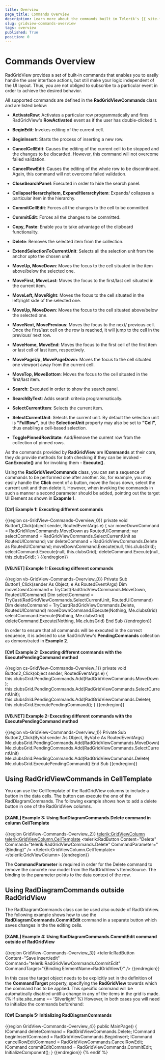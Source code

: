 ```yaml
---
title: Overview
page_title: Commands Overview
description: Learn more about the commands built in Telerik's {{ site.framework_name }} DataGrid that allow you to easily handle the user interface actions.
slug: gridview-commands-overview
tags: overview
published: True
position: 0
---
```


# Commands Overview

RadGridView provides a set of built-in commands that enables you to easily handle the user interface actions, but still make your logic independent of the UI layout. Thus, you are not obliged to subscribe to a particular event in order to achieve the desired behavior. 

All supported commands are defined in the **RadGridViewCommands** class and are listed below:

* __ActivateRow__: Activates a particular row programmatically and fires RadGridView's __RowActivated__ event as if the user has double-clicked it.

* __BeginEdit__: Invokes editing of the current cell.

* __BeginInsert__: Starts the process of inserting a new row.

* __CancelCellEdit__: Causes the editing of the current cell to be stopped and the changes to be discarded. However, this command will not overcome failed validation.

* __CancelRowEdit__: Causes the editing of the whole row to be discontinued. Again, this command will not overcome failed validation.

* __CloseSearchPanel__: Executed in order to hide the search panel.

* __CollapseHierarchyItem, ExpandHierarchyItem__: Expands/ collapses a particular item in the hierarchy.

* __CommitCellEdit__: Forces all the changes to the cell to be committed.

* __CommitEdit__: Forces all the changes to be committed.

* __Copy, Paste__: Enable you to take advantage of the clipboard functionality.

* __Delete__: Removes the selected item from the collection.

* __ExtendSelectionToCurrentUnit__: Selects all the selection unit from the anchor upto the chosen unit.

* __MoveUp, MoveDown__: Moves the focus to the cell situated in the item above/below the selected one.

* __MoveFirst, MoveLast__: Moves the focus to the first/last cell situated in the current item.

* __MoveLeft, MoveRight__: Moves the focus to the cell situated in the left/right side of the selected one.

* __MoveUp, MoveDown__: Moves the focus to the cell situated above/below the selected one.

* __MoveNext, MovePrevious__: Moves the focus to the next/ previous cell. Once the first/last cell on the row is reached, it will jump to the cell in the previous/ next row.

* __MoveHome, MoveEnd__: Moves the focus to the first cell of the first item or last cell of last item, respectively.

* __MovePageUp, MovePageDown__: Moves the focus to the cell situated one viewport away from the current cell.

* __MoveTop, MoveBottom__: Moves the focus to the cell situated in the first/last item.

* __Search__: Executed in order to show the search panel.
		  
* __SearchByText__: Adds search criteria programmatically.

* __SelectCurrentItem__: Selects the current item.

* __SelectCurrentUnit__: Selects the current unit. By default the selection unit is __"FullRow"__, but the __SelectionUnit__ property may also be set to __"Cell"__, thus enabling a cell-based selection.

* __TogglePinnedRowState__: Add/Remove the current row from the collection of pinned rows.

As the commands provided by __RadGridView__ are __ICommands__ at their core, they do provide methods for  both checking if they can be invoked - __CanExecute()__ and for invoking them - __Execute()__.

Using the __RadGridViewCommands__ class, you can set a sequence of commands to be performed one after another.  So, for example, you may easily handle the **Click** event of a button, move the focus down, select the current unit and then delete it. However, when invoking the commands in such a manner a second parameter should be added, pointing out the target UI Element as shown in **Exapmle 1**.

#### __[C#] Example 1: Executing different commands__  
{{region cs-GridView-Commands-Overview_0}}
	private void Button1_Click(object sender, RoutedEventArgs e)
    {
        var moveDownCommand = RadGridViewCommands.MoveDown as RoutedUICommand;
        var selectCommand = RadGridViewCommands.SelectCurrentUnit as RoutedUICommand;
        var deleteCommand = RadGridViewCommands.Delete as RoutedUICommand;
        moveDownCommand.Execute(null, this.clubsGrid);
        selectCommand.Execute(null, this.clubsGrid);
        deleteCommand.Execute(null, this.clubsGrid);
    }
{{endregion}}

#### __[VB.NET] Example 1: Executing different commands__  
{{region vb-GridView-Commands-Overview_0}}
	Private Sub Button1_Click(sender As Object, e As RoutedEventArgs)
        Dim moveDownCommand = TryCast(RadGridViewCommands.MoveDown, RoutedUICommand)
        Dim selectCommand = TryCast(RadGridViewCommands.SelectCurrentUnit, RoutedUICommand)
        Dim deleteCommand = TryCast(RadGridViewCommands.Delete, RoutedUICommand)
        moveDownCommand.Execute(Nothing, Me.clubsGrid)
        selectCommand.Execute(Nothing, Me.clubsGrid)
        deleteCommand.Execute(Nothing, Me.clubsGrid)
    End Sub
{{endregion}}

In order to ensure that all commands will be executed in the correct sequence, it is advised to use RadGridView's **PendingCommands** collection as demonstrated in **Example 2**.

#### __[C#] Example 2: Executing different commands with the ExecutePendingCommand method__  
{{region cs-GridView-Commands-Overview_1}}
	private void Button2_Click(object sender, RoutedEventArgs e)
	{
	    this.clubsGrid.PendingCommands.Add(RadGridViewCommands.MoveDown);
	    this.clubsGrid.PendingCommands.Add(RadGridViewCommands.SelectCurrentUnit);
	    this.clubsGrid.PendingCommands.Add(RadGridViewCommands.Delete);
	    this.clubsGrid.ExecutePendingCommand();
	}
{{endregion}}

#### __[VB.NET] Example 2: Executing different commands with the ExecutePendingCommand method__  
{{region vb-GridView-Commands-Overview_1}}
	Private Sub Button2_Click(ByVal sender As Object, ByVal e As RoutedEventArgs)
	    Me.clubsGrid.PendingCommands.Add(RadGridViewCommands.MoveDown)
	    Me.clubsGrid.PendingCommands.Add(RadGridViewCommands.SelectCurrentUnit)
	    Me.clubsGrid.PendingCommands.Add(RadGridViewCommands.Delete)
	    Me.clubsGrid.ExecutePendingCommand()
	End Sub
{{endregion}}

## Using RadGridViewCommands in CellTemplate

You can use the CellTemplate of the RadGridView columns to include a button in the data cells. The button can execute the one of the RadDiagramCommands. The following example shows how to add a delete button in one of the RadGridView columns.

#### __[XAML] Example 3: Using RadDiagramCommands.Delete command in column CellTemplate__  
{{region GridView-Commands-Overview_2}}
	<telerik:GridViewColumn>
	    <telerik:GridViewColumn.CellTemplate>
	        <DataTemplate>
	            <telerik:RadButton Content="Delete" Command="telerik:RadGridViewCommands.Delete" CommandParameter="{Binding}" />
	        </DataTemplate>
	    </telerik:GridViewColumn.CellTemplate>
	</telerik:GridViewColumn>
{{endregion}}

The __CommandParameter__ is required in order for the Delete command to remove the concrete row model from the RadGridView's ItemsSource. The binding to the parameter points to the data context of the row.

## Using RadDiagramCommands outside RadGridView

The RadDiagramCommands class can be used also outside of RadGridView. The following example shows how to use the __RadDiagramCommands.CommitEdit__ command in a separate button which saves changes in the the editing cells. 

#### __[XAML] Example 4: Using RadDiagramCommands.CommitEdit command outside of RadGridView__  
{{region GridView-Commands-Overview_3}}
	<telerik:RadButton Content="Save insert/edit" 
					   Command="telerik:RadGridViewCommands.CommitEdit" 
					   CommandTarget="{Binding ElementName=RadGridView1}" />
{{endregion}}

In this case the target object needs to be explicitly set in the definition of the __CommandTarget__ property, specifying the __RadGridView__ towards which the command has to be applied. This specific command will be automatically disabled untill a change in any of the items in the grid is made. 
{% if site.site_name == 'Silverlight' %}
However, in both cases you will need to initialize the commands beforehand:

#### __[C#] Example 5: Initializing RadDiagramCommands__  
{{region GridView-Commands-Overview_4}}
	public MainPage()
	{
	    ICommand deleteCommand = RadGridViewCommands.Delete;
	    ICommand beginInsertCommand = RadGridViewCommands.BeginInsert;
	    ICommand cancelRowEditCommand = RadGridViewCommands.CancelRowEdit;
	    ICommand commitEditCommand = RadGridViewCommands.CommitEdit;
	    InitializeComponent();
	}
{{endregion}}
{% endif %}